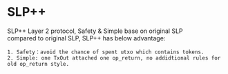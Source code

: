 # SLP++
SLP++ Layer 2 protocol, Safety & Simple base on original  SLP  
compared to original SLP, SLP++ has below advantage:
```
1. Safety：avoid the chance of spent utxo which contains tokens.
2. Simple: one TxOut attached one op_return, no addidtional rules for old op_return style.
```
